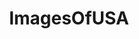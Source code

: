 ---
title: ImagesOfUSA
crosslinks:
- pics
- imagesofnetwork
- EarthPorn
- MURICA
- funny
- PoliticalHumor
- mildlyinteresting
- OldSchoolCool
- whatsthisplant
- MapPorn
- unitedstatesofamerica
- HistoryPorn
- PropagandaPosters
- aww
- spiders
- td_uncensored
- hiking
- Ice_Poseidon
- place
- tattoos
---